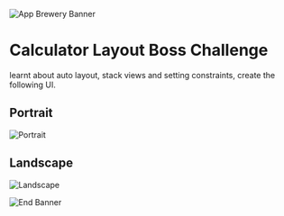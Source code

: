 ![App Brewery Banner](Documentation/AppBreweryBanner.png)

# Calculator Layout Boss Challenge

learnt about auto layout, stack views and setting constraints, create the following UI. 

## Portrait

![Portrait](Documentation/Portrait.png)

## Landscape
![Landscape](Documentation/Landscape.png)

![End Banner](Documentation/readme-end-banner.png)

